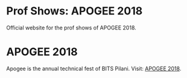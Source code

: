 # Prof Shows: APOGEE 2018
Official website for the prof shows of APOGEE 2018.

# APOGEE 2018
Apogee is the annual technical fest of BITS Pilani. Visit: [APOGEE 2018](https://bits-apogee.org).
